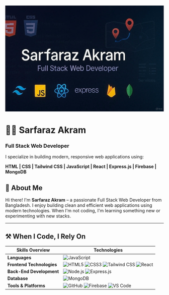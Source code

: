 ![Banner](./Github_Banner.jpg)

# 👨‍💻 Sarfaraz Akram
### Full Stack Web Developer

I specialize in building modern, responsive web applications using:

**HTML | CSS | Tailwind CSS | JavaScript | React | Express.js | Firebase | MongoDB**

## 💼 About Me

Hi there! I'm **Sarfaraz Akram** – a passionate Full Stack Web Developer from Bangladesh. I enjoy building clean and efficient web applications using modern technologies. When I'm not coding, I'm learning something new or experimenting with new stacks.

---

## ⚒️ When I Code, I Rely On

| Skills Overview          | Technologies |
|--------------------------|--------------|
| **Languages**            | ![JavaScript](https://img.shields.io/badge/-JavaScript-F7DF1E?style=flat&logo=javascript&logoColor=orange) |
| **Frontend Technologies**| ![HTML5](https://img.shields.io/badge/-HTML5-E34F26?style=flat&logo=html5&logoColor=white) ![CSS3](https://img.shields.io/badge/-CSS3-1572B6?style=flat&logo=css3&logoColor=white) ![Tailwind CSS](https://img.shields.io/badge/-TailwindCSS-38B2AC?style=flat&logo=tailwindcss&logoColor=white) ![React](https://img.shields.io/badge/-React-61DAFB?style=flat&logo=react&logoColor=black) |
| **Back-End Development** | ![Node.js](https://img.shields.io/badge/-Node.js-339933?style=flat&logo=node.js&logoColor=white) ![Express.js](https://img.shields.io/badge/-Express.js-000000?style=flat&logo=express&logoColor=white) |
| **Database**             | ![MongoDB](https://img.shields.io/badge/-MongoDB-47A248?style=flat&logo=mongodb&logoColor=white) |
| **Tools & Platforms**    | ![GitHub](https://img.shields.io/badge/-GitHub-181717?style=flat&logo=github&logoColor=white) ![Firebase](https://img.shields.io/badge/-Firebase-FFCA28?style=flat&logo=firebase&logoColor=black) ![VS Code](https://img.shields.io/badge/-VSCode-007ACC?style=flat&logo=visualstudiocode&logoColor=white) |

